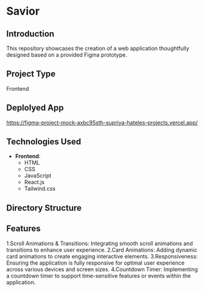 # Savior

## Introduction
 This repository showcases the creation of a web application thoughtfully designed based on a provided Figma prototype.
 
## Project Type
Frontend 

## Deplolyed App
   https://figma-project-mock-axbc95sth-supriya-hateles-projects.vercel.app/
    
## Technologies Used

- **Frontend**:
  - HTML
  - CSS
  - JavaScript
  - React.js
  - Tailwind.css


## Directory Structure


## Features
1.Scroll Animations & Transitions: Integrating smooth scroll animations and transitions to enhance user experience.
2.Card Animations: Adding dynamic card animations to create engaging interactive elements.
3.Responsiveness: Ensuring the application is fully responsive for optimal user experience across various devices and screen sizes.
4.Countdown Timer: Implementing a countdown timer to support time-sensitive features or events within the application.





